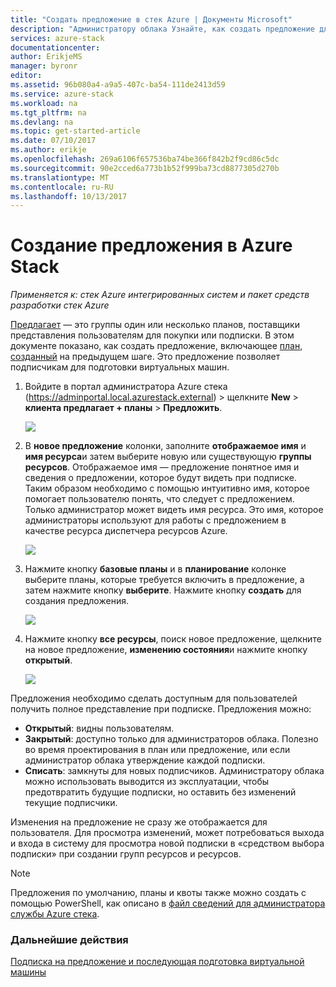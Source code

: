 ```yaml
---
title: "Создать предложение в стек Azure | Документы Microsoft"
description: "Администратору облака Узнайте, как создать предложение для пользователей в Azure стека."
services: azure-stack
documentationcenter: 
author: ErikjeMS
manager: byronr
editor: 
ms.assetid: 96b080a4-a9a5-407c-ba54-111de2413d59
ms.service: azure-stack
ms.workload: na
ms.tgt_pltfrm: na
ms.devlang: na
ms.topic: get-started-article
ms.date: 07/10/2017
ms.author: erikje
ms.openlocfilehash: 269a6106f657536ba74be366f842b2f9cd86c5dc
ms.sourcegitcommit: 90e2cced6a773b1b52f999ba73cd8877305d270b
ms.translationtype: MT
ms.contentlocale: ru-RU
ms.lasthandoff: 10/13/2017
---
```

# <a name="create-an-offer-in-azure-stack"></a>Создание предложения в Azure Stack

*Применяется к: стек Azure интегрированных систем и пакет средств разработки стек Azure*

[Предлагает](azure-stack-key-features.md) — это группы один или несколько планов, поставщики представления пользователям для покупки или подписки. В этом документе показано, как создать предложение, включающее [план, созданный](azure-stack-create-plan.md) на предыдущем шаге. Это предложение позволяет подписчикам для подготовки виртуальных машин.

1. Войдите в портал администратора Azure стека (https://adminportal.local.azurestack.external) > щелкните **New** > **клиента предлагает + планы**  >   **Предложить**.

   ![](media/azure-stack-create-offer/image01.png)
2. В **новое предложение** колонки, заполните **отображаемое имя** и **имя ресурса**и затем выберите новую или существующую **группы ресурсов**. Отображаемое имя — предложение понятное имя и сведения о предложении, которое будут видеть при подписке. Таким образом необходимо с помощью интуитивно имя, которое помогает пользователю понять, что следует с предложением. Только администратор может видеть имя ресурса. Это имя, которое администраторы используют для работы с предложением в качестве ресурса диспетчера ресурсов Azure.

   ![](media/azure-stack-create-offer/image01a.png)
3. Нажмите кнопку **базовые планы** и в **планирование** колонке выберите планы, которые требуется включить в предложение, а затем нажмите кнопку **выберите**. Нажмите кнопку **создать** для создания предложения.

   ![](media/azure-stack-create-offer/image02.png)
4. Нажмите кнопку **все ресурсы**, поиск новое предложение, щелкните на новое предложение, **изменению состояния**и нажмите кнопку **открытый**.

   ![](media/azure-stack-create-offer/image03.png)

Предложения необходимо сделать доступным для пользователей получить полное представление при подписке. Предложения можно:

* **Открытый**: видны пользователям.
* **Закрытый**: доступно только для администраторов облака. Полезно во время проектирования в план или предложение, или если администратор облака утверждение каждой подписки.
* **Списать**: замкнуты для новых подписчиков. Администратору облака можно использовать выводится из эксплуатации, чтобы предотвратить будущие подписки, но оставить без изменений текущие подписчики.

Изменения на предложение не сразу же отображается для пользователя. Для просмотра изменений, может потребоваться выхода и входа в систему для просмотра новой подписки в «средством выбора подписки» при создании групп ресурсов и ресурсов.

> [!NOTE]
>Предложения по умолчанию, планы и квоты также можно создать с помощью PowerShell, как описано в [файл сведений для администратора службы Azure стека](https://github.com/Azure/AzureStack-Tools/tree/master/ServiceAdmin).
>


### <a name="next-steps"></a>Дальнейшие действия
[Подписка на предложение и последующая подготовка виртуальной машины](azure-stack-subscribe-plan-provision-vm.md)
